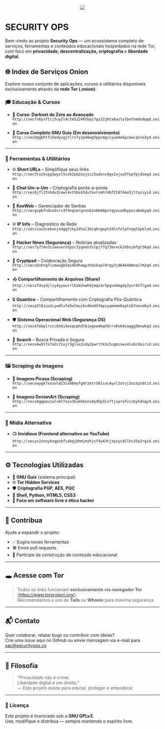 <p align="center"> <img src="https://quantico.securityops.co/sec.svg"></p>

# SECURITY OPS 
Bem-vindo ao projeto **Security Ops** — um ecossistema completo de serviços, ferramentas e conteúdos educacionais hospedados na rede Tor, com foco em **privacidade, descentralização, criptografia** e **liberdade digital**.

## 🌐 Index de Serviços Onion

Explore nosso conjunto de aplicações, cursos e utilitários disponíveis exclusivamente através da **rede Tor (.onion)**:

### 🎓 Educação & Cursos
- 📘 **Curso: Darknet do Zero ao Avançado**  
  `http://secfn6ysftcj5uy2l4ctm5224htbqc7gs22jktx6aztylbofnmdodqqd.onion`

- 🐃 **Curso Completo GNU Guix (Em desenvolvimento)**  
  `http://secbqgbhtfihodyvgjtlrz7y2p46wg5ppcmgviyuemekpzawcqxse3yd.onion`

---

### 🔧 Ferramentas & Utilitários

- 🌐 **Short URLs** – Simplifique seus links  
  `http://sec3txzkcpg3wyzl5ssk2pm2uojszz5udvnv4gx2xjsw5fopfpjdoeqd.onion`

- 💬 **Chat Um-a-Um** – Criptografia ponta-a-ponta  
  `http://sec6jfl2fnhdu3cewl4vt5bsk5du7ovrvmh74bf2t674ao5jttaziyid.onion`

- 🔑 **KeeWeb** – Gerenciador de Senhas  
  `http://secgvpbfndva3crv3f4nqiergsnnb2xb6d4pstqyxuxdbypxcabmkyqd.onion`

- 🌐 **IP Info** – Diagnóstico de Rede  
  `http://secsiux5cebunjodggtcky2dtwl3miqhcgopt2dlnfolpfvqqt2pklad.onion`

- 📰 **Hacker News (Segurança)** – Notícias atualizadas  
  `http://sec7y7lmn3iieeuaro5pzc3jqeeh3slpjf7q73mreck2dbsimfgt3kqd.onion`

- 📝 **Cryptpad** – Colaboração Segura  
  `http://secu5xhng7icmwugb5qsdkdhaqyzhdxkap74rqy3jd64k4dmeai7m2qd.onion`

- 📤 **Compartilhamento de Arquivos (Share)**  
  `http://seczfdsydjlcy4yywvrrlkzm3nwhdjmqzar5pgunbmgdy2yvr4tflgad.onion`

- 🔒 **Quantico** – Compartilhamento com Criptografia Pós-Quântica  
  `http://secp5l6iux2cywdlxfo5wlmuikvdkmd5fmpiyqeeme6xptz67nose6yd.onion`

- 🛡️ **Sistema Operacional Web (Segurança OS)**  
  `http://seckfekplrzcc6t6i4ozqnphdt6iogxw4kqt6rrv6v64zaqgg5mnwkqd.onion`

- 🔎 **Search** – Busca Privada e Segura  
  `http://sece4w5t7s7a2c7ivjr3glxx2cdy2pwrttk5i5cgmiows4iv6rdoirid.onion`

---

### 🖼️ Scraping de Imagens

- 📸 **Imagens Picasa (Scraping)**  
  `http://secuaygk7xxvuldi5lvb6myfgdr2etr56lsac4yvl2utvj2oztpi6tid.onion`

- 🎨 **Imagens DevianArt (Scraping)**  
  `http://secx4gqwouiwlvmlfovx3kuk6konxdydhp3isftjuyrofvczbyhdnqyd.onion`

---

### 🎥 Mídia Alternativa

- 📺 **Invidious (Frontend alternativo ao YouTube)**  
  `http://secyx2znoybxgpsbfsakqjbhmjmzhjsf4y43tjtpxycdilks35o2rgid.onion`

---

## ⚙️ Tecnologias Utilizadas

- 🐧 **GNU Guix** (sistema principal)
- 🌐 **Tor Hidden Services**
- 🛡️ **Criptografia PGP, AES, PQC**
- 🔧 **Shell, Python, HTML5, CSS3**
- 🌱 **Foco em software livre e ética hacker**

---

## 🤝 Contribua

Ajude a expandir o projeto:

- 💡 Sugira novas ferramentas
- 🛠️ Envie pull requests
- 🧠 Participe da construção de conteúdo educacional

---

## 🕳️ Acesse com Tor

> Todos os links funcionam **exclusivamente via navegador Tor** (https://www.torproject.org/).  
> Recomendamos o uso de **Tails** ou **Whonix** para máxima segurança.

---

## 📬 Contato

Quer colaborar, relatar bugs ou contribuir com ideias?  
Crie uma *issue* aqui no GitHub ou envie mensagem via e-mail para sac@securityops.co

---

## 🧠 Filosofia

> "Privacidade não é crime.  
> Liberdade digital é um direito."  
> — Este projeto existe para educar, proteger e empoderar.
---


### 🔗 Licença

Este projeto é licenciado sob a **GNU GPLv3**.  
Use, modifique e distribua — sempre mantendo o espírito livre.

